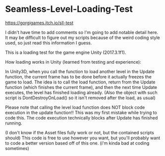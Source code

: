 # Seamless-Level-Loading-Test
https://gorgigames.itch.io/sll-test

I didn't have time to add comments so I'm going to add notable detail here. It may be difficult to figure out my scripts because of the weird coding style used, so just read this information I guess.

This is a loading test for the game engine Unity (2017.3.1f1).

How loading works in Unity (learned from testing and experience):


In Unity3D, when you call the function to load another level in the Update function, the current frame has to be done before it actually freezes the game to load. The idea is to call the load function, return from the Update function (which finishes the current frame), and then the next time Update executes, the level has finished loading already. (Also the object with such script is DontDestroyOnLoad() so it isn't removed after the load, as usual)

Please note that calling the level load function does NOT block code execution in the update function!! This was my first mistake while trying to code this. The code execution technically blocks after Update has finished running.



(I don't know if the Asset files fully work or not, but the contained scripts should)
This code is free to use however you want, but you'll probably want to code a better version based off of this one. (i'm kinda bad at coding sometimes)

